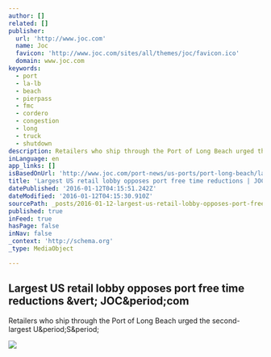 ```yaml
---
author: []
related: []
publisher:
  url: 'http://www.joc.com'
  name: Joc
  favicon: 'http://www.joc.com/sites/all/themes/joc/favicon.ico'
  domain: www.joc.com
keywords:
  - port
  - la-lb
  - beach
  - pierpass
  - fmc
  - cordero
  - congestion
  - long
  - truck
  - shutdown
description: Retailers who ship through the Port of Long Beach urged the second-largest U.S.
inLanguage: en
app_links: []
isBasedOnUrl: 'http://www.joc.com/port-news/us-ports/port-long-beach/largest-us-retail-lobby-opposes-port-free-time-reductions_20160111.html'
title: 'Largest US retail lobby opposes port free time reductions | JOC.com'
datePublished: '2016-01-12T04:15:51.242Z'
dateModified: '2016-01-12T04:15:30.910Z'
sourcePath: _posts/2016-01-12-largest-us-retail-lobby-opposes-port-free-time-reductions-or.md
published: true
inFeed: true
hasPage: false
inNav: false
_context: 'http://schema.org'
_type: MediaObject

---
```

<article style=""><h1>Largest US retail lobby opposes port free time reductions &amp;vert; JOC&amp;period;com</h1><p>Retailers who ship through the Port of Long Beach urged the second-largest U&amp;period;S&amp;period;</p><img src="http://www.joc.com/sites/default/files/JOC_DotCom_IHS-2015_0.png" /></article>